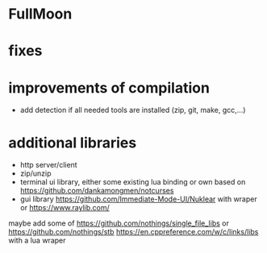 # FullMoon

# fixes

# improvements of compilation
* add detection if all needed tools are installed (zip, git, make, gcc,...)

# additional libraries
* http server/client 
* zip/unzip
* terminal ui library, either some existing lua binding or own based on https://github.com/dankamongmen/notcurses
* gui library https://github.com/Immediate-Mode-UI/Nuklear with wraper or https://www.raylib.com/ 

maybe add some of https://github.com/nothings/single_file_libs or https://github.com/nothings/stb https://en.cppreference.com/w/c/links/libs with a lua wraper
